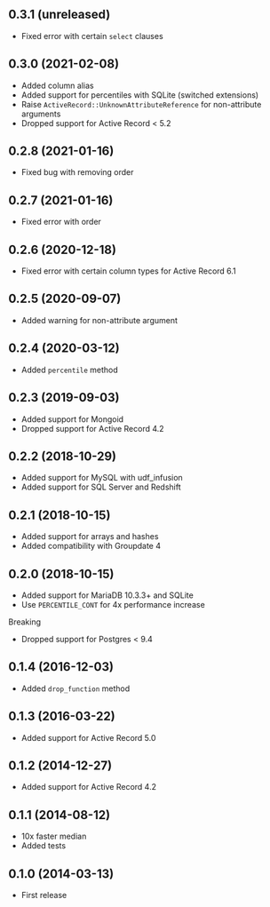 ## 0.3.1 (unreleased)

- Fixed error with certain `select` clauses

## 0.3.0 (2021-02-08)

- Added column alias
- Added support for percentiles with SQLite (switched extensions)
- Raise `ActiveRecord::UnknownAttributeReference` for non-attribute arguments
- Dropped support for Active Record < 5.2

## 0.2.8 (2021-01-16)

- Fixed bug with removing order

## 0.2.7 (2021-01-16)

- Fixed error with order

## 0.2.6 (2020-12-18)

- Fixed error with certain column types for Active Record 6.1

## 0.2.5 (2020-09-07)

- Added warning for non-attribute argument

## 0.2.4 (2020-03-12)

- Added `percentile` method

## 0.2.3 (2019-09-03)

- Added support for Mongoid
- Dropped support for Active Record 4.2

## 0.2.2 (2018-10-29)

- Added support for MySQL with udf_infusion
- Added support for SQL Server and Redshift

## 0.2.1 (2018-10-15)

- Added support for arrays and hashes
- Added compatibility with Groupdate 4

## 0.2.0 (2018-10-15)

- Added support for MariaDB 10.3.3+ and SQLite
- Use `PERCENTILE_CONT` for 4x performance increase

Breaking

- Dropped support for Postgres < 9.4

## 0.1.4 (2016-12-03)

- Added `drop_function` method

## 0.1.3 (2016-03-22)

- Added support for Active Record 5.0

## 0.1.2 (2014-12-27)

- Added support for Active Record 4.2

## 0.1.1 (2014-08-12)

- 10x faster median
- Added tests

## 0.1.0 (2014-03-13)

- First release
